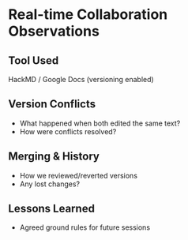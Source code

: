 # Real-time Collaboration Observations

## Tool Used
HackMD / Google Docs (versioning enabled)

## Version Conflicts
- What happened when both edited the same text?
- How were conflicts resolved?

## Merging & History
- How we reviewed/reverted versions
- Any lost changes?

## Lessons Learned
- Agreed ground rules for future sessions
